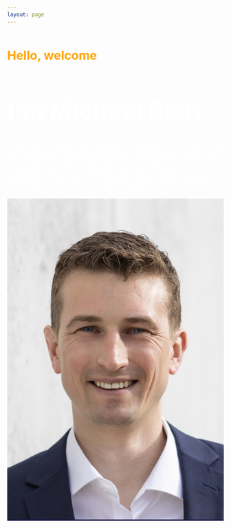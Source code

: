 ```yaml
---
layout: page
---
```


<head>
  <style>
    .content {
      display: flex;
      flex-wrap: wrap;
      align-items: flex-start;
      margin-bottom: 20px;
    }

    article {
      flex: 1 1 60%;
      padding: 20px;
      background-color: #020c42;
      margin: auto;
      text-align: left;
      line-height: 1.2;
    }

    picture {
      flex: 1 1 30%;
      background-color: #020c42;
      padding: 0;
      /*margin: 30px 20px 0 20px;*/
      margin: center;
    }

    /* Responsive layout */
    @media (max-width: 600px) {
      .content {
        flex-direction: column;
      }

      article, picture {
        width: 100%;
        margin-left: none;
      }
    }
  </style>
</head>

<body>
  <section class="content">
    <article>
      <h1 style="font-size:200%;color:orange;">Hello, welcome</h1>
      <h2 style="font-size:400%;color:white;">I'm Michael Bieri</h2>
      <p style="color:white;">I'm Michael from Switzerland, a broadly interested person in technology. My journey began with a WordPress homepage, and through the Arduino world, I now landed in the world of digitalization and data topics. In my professional career I have 6 years of experience as an electronic and building technology requirements engineer / project manager. Alongside my tech pursuits, I also enjoy music🎺 and sports🧭🚲.</p>
    </article>

  <picture>
    <img src="/assets/images/MichaelBieri.png" alt="Michael Bieri" style="width:100%; height:100%;">
  </picture>
  </section>
</body>